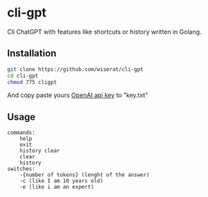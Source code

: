 # cli-gpt

Cli ChatGPT with features like shortcuts or history written in Golang.


## Installation

```bash
git clone https://github.com/wiserat/cli-gpt
cd cli-gpt
chmod 775 cligpt
```

And copy paste yours [OpenAI api key](https://platform.openai.com/account/api-keys) to "key.txt"


## Usage

```
commands:
 	help
	exit
	history clear
	clear
	history
switches:
 	-{number of tokens} (lenght of the answer)
	-c (like I am 10 years old)
	-e (like i am an expert)
```
